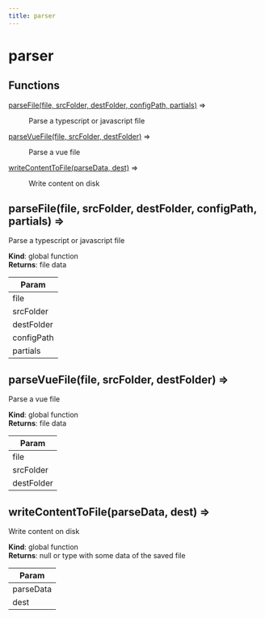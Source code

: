 ```yaml
---
title: parser
---
```


# parser

## Functions

<dl>
<dt><a href="#parseFile">parseFile(file, srcFolder, destFolder, configPath, partials)</a> ⇒</dt>
<dd><p>Parse a typescript or javascript file</p>
</dd>
<dt><a href="#parseVueFile">parseVueFile(file, srcFolder, destFolder)</a> ⇒</dt>
<dd><p>Parse a vue file</p>
</dd>
<dt><a href="#writeContentToFile">writeContentToFile(parseData, dest)</a> ⇒</dt>
<dd><p>Write content on disk</p>
</dd>
</dl>

<a name="parseFile"></a>

## parseFile(file, srcFolder, destFolder, configPath, partials) ⇒
Parse a typescript or javascript file

**Kind**: global function  
**Returns**: file data  

| Param |
| --- |
| file | 
| srcFolder | 
| destFolder | 
| configPath | 
| partials | 

<a name="parseVueFile"></a>

## parseVueFile(file, srcFolder, destFolder) ⇒
Parse a vue file

**Kind**: global function  
**Returns**: file data  

| Param |
| --- |
| file | 
| srcFolder | 
| destFolder | 

<a name="writeContentToFile"></a>

## writeContentToFile(parseData, dest) ⇒
Write content on disk

**Kind**: global function  
**Returns**: null or type with some data of the saved file  

| Param |
| --- |
| parseData | 
| dest | 

